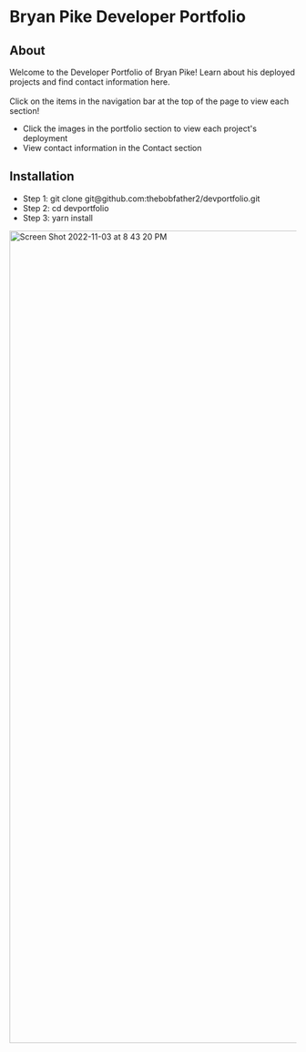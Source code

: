 # Bryan Pike Developer Portfolio

## About
Welcome to the Developer Portfolio of Bryan Pike! Learn about his deployed projects and find contact information here.
<br></br>
Click on the items in the navigation bar at the top of the page to view each section!
<ul>
  <li>Click the images in the portfolio section to view each project's deployment</li>
  <li>View contact information in the Contact section</li>
</ul>

## Installation
<ul>
  <li> Step 1: git clone git@github.com:thebobfather2/devportfolio.git </li>
  <li> Step 2: cd devportfolio </li>
  <li> Step 3: yarn install </li>
</ul>

<img width="1427" alt="Screen Shot 2022-11-03 at 8 43 20 PM" src="https://user-images.githubusercontent.com/107475188/199861176-8f98dbfa-cdb6-432e-89c9-e9d8fc482af3.png">
